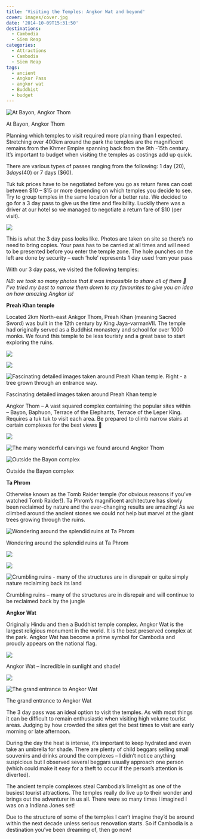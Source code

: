 ```yaml
---
title: 'Visiting the Temples: Angkor Wat and beyond'
cover: images/cover.jpg
date: '2014-10-09T15:31:50'
destinations:
  - Cambodia
  - Siem Reap
categories:
  - Attractions
  - Cambodia
  - Siem Reap
tags:
  - ancient
  - Angkor Pass
  - angkor wat
  - Buddhist
  - budget
---
```

![At Bayon, Angkor Thom](images/usandbayon.jpg)

At Bayon, Angkor Thom

Planning which temples to visit required more planning than I expected. Stretching over 400km around the park the temples are the magnificent remains from the Khmer Empire spanning back from the 9th -15th century. It’s important to budget when visiting the temples as costings add up quick.

There are various types of passes ranging from the following: 1 day ($20), 3 days ($40) or 7 days ($60).

Tuk tuk prices have to be negotiated before you go as return fares can cost between $10 – $15 or more depending on which temples you decide to see. Try to group temples in the same location for a better rate. We decided to go for a 3 day pass to give us the time and flexibility. Luckily there was a driver at our hotel so we managed to negotiate a return fare of $10 (per visit).

![](images/DSC_0521.jpg)

This is what the 3 day pass looks like. Photos are taken on site so there’s no need to bring copies. Your pass has to be carried at all times and will need to be presented before you enter the temple zone. The hole punches on the left are done by security – each ‘hole’ represents 1 day used from your pass

With our 3 day pass, we visited the following temples:

_NB: we took so many photos that it was impossible to share all of them 🙁 I’ve tried my best to narrow them down to my favourites to give you an idea on how amazing Angkor is!_



**Preah Khan temple**

Located 2km North-east Ankgor Thom, Preah Khan (meaning Sacred Sword) was built in the 12th century by King Jaya-varmanVII. The temple had originally served as a Buddhist monastery and school for over 1000 monks. We found this temple to be less touristy and a great base to start exploring the ruins.

![](images/15633077413_f42b9ca983_o_d.jpg)

![](images/DSC_0156.jpg)

![Fascinating detailed images taken around Preah Khan temple. Right - a tree grown through an entrance way.](images/preahkhancolage.jpg)

Fascinating detailed images taken around Preah Khan temple

Angkor Thom – A vast squared complex containing the popular sites within – Bayon, Baphuon, Terrace of the Elephants, Terrace of the Leper King. Requires a tuk tuk to visit each area. Be prepared to climb narrow stairs at certain complexes for the best views 🙂

![](images/angkorthom1.jpg)

![The many wonderful carvings we found around Angkor Thom](images/angkorthomfaces.jpg)

![Outside the Bayon complex](images/bayontemple.jpg)

Outside the Bayon complex

**Ta Phrom**

Otherwise known as the Tomb Raider temple (for obvious reasons if you’ve watched Tomb Raider!). Ta Phrom’s magnificent architecture has slowly been reclaimed by nature and the ever-changing results are amazing! As we climbed around the ancient stones we could not help but marvel at the giant trees growing through the ruins.

![Wondering around the splendid ruins at Ta Phrom](images/taphromtemple.jpg)

Wondering around the splendid ruins at Ta Phrom

![](images/taphrom.jpg)

![](images/taphrom2.jpg)

![Crumbling ruins - many of the structures are in disrepair or quite simply nature reclaiming back its land](images/taphromstones.jpg)

Crumbling ruins – many of the structures are in disrepair and will continue to be reclaimed back by the jungle

**Angkor Wat**

Originally Hindu and then a Buddhist temple complex. Angkor Wat is the largest religious monument in the world. It is the best preserved complex at the park. Angkor Wat has become a prime symbol for Cambodia and proudly appears on the national flag.

![](images/angkorwat2.jpg)

Angkor Wat – incredible in sunlight and shade!

![](images/angkorwat.jpg)

![The grand entrance to Angkor Wat](images/entranceangkor.jpg)

The grand entrance to Angkor Wat

The 3 day pass was an ideal option to visit the temples. As with most things it can be difficult to remain enthusiastic when visiting high volume tourist areas. Judging by how crowded the sites get the best times to visit are early morning or late afternoon.

During the day the heat is intense, it’s important to keep hydrated and even take an umbrella for shade. There are plenty of child beggars selling small souvenirs and drinks around the complexes – I didn’t notice anything suspicious but I observed several beggars usually approach one person (which could make it easy for a theft to occur if the person’s attention is diverted).

The ancient temple complexes steal Cambodia’s limelight as one of the busiest tourist attractions. The temples really do live up to their wonder and brings out the adventurer in us all. There were so many times I imagined I was on a Indiana Jones set!

Due to the structure of some of the temples I can’t imagine they’d be around within the next decade unless serious renovation starts. So if Cambodia is a destination you’ve been dreaming of, then go now!
